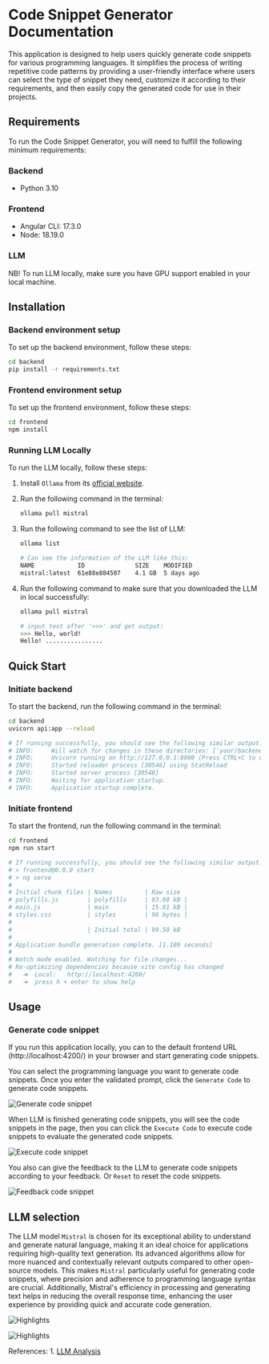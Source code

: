 # Code Snippet Generator Documentation

This application is designed to help users quickly generate code snippets for various programming languages. It simplifies the process of writing repetitive code patterns by providing a user-friendly interface where users can select the type of snippet they need, customize it according to their requirements, and then easily copy the generated code for use in their projects.

## Requirements

To run the Code Snippet Generator, you will need to fulfill the following minimum requirements:

### Backend

- Python 3.10

### Frontend

- Angular CLI: 17.3.0
- Node: 18.19.0

### LLM

NB! To run LLM locally, make sure you have GPU support enabled in your local machine.

## Installation

### Backend environment setup

To set up the backend environment, follow these steps:

```bash
cd backend
pip install -r requirements.txt
```

### Frontend environment setup

To set up the frontend environment, follow these steps:

```bash
cd frontend
npm install
```

### Running LLM Locally

To run the LLM locally, follow these steps:

1. Install `Ollama` from its [official website](https://ollama.com/).
2. Run the following command in the terminal:

    ```bash
    ollama pull mistral
    ```

3. Run the following command to see the list of LLM:

    ```bash
    ollama list

    # Can see the information of the LLM like this:
    NAME          	ID          	SIZE  	MODIFIED
    mistral:latest	61e88e884507	4.1 GB	5 days ago
    ```

4. Run the following command to make sure that you downloaded the LLM in local successfully:

    ```bash
    ollama pull mistral

    # input text after '>>>' and get output:
    >>> Hello, world!
    Hello! ................
    ```

## Quick Start

### Initiate backend

To start the backend, run the following command in the terminal:

```bash
cd backend
uvicorn api:app --reload

# If running successfully, you should see the following similar output:
# INFO:     Will watch for changes in these directories: ['your/backend/path']
# INFO:     Uvicorn running on http://127.0.0.1:8000 (Press CTRL+C to quit)
# INFO:     Started reloader process [30546] using StatReload
# INFO:     Started server process [30548]
# INFO:     Waiting for application startup.
# INFO:     Application startup complete.
```

### Initiate frontend

To start the frontend, run the following command in the terminal:

```bash
cd frontend
npm run start

# If running successfully, you should see the following similar output:
# > frontend@0.0.0 start
# > ng serve
# 
# Initial chunk files | Names         | Raw size
# polyfills.js        | polyfills     | 83.60 kB |
# main.js             | main          | 15.81 kB |
# styles.css          | styles        | 96 bytes |
# 
#                     | Initial total | 99.50 kB
# 
# Application bundle generation complete. [1.109 seconds]
# 
# Watch mode enabled. Watching for file changes...
# Re-optimizing dependencies because vite config has changed
#   ➜  Local:   http://localhost:4200/
#   ➜  press h + enter to show help
```

## Usage

### Generate code snippet

If you run this application locally, you can to the default frontend URL (http://localhost:4200/) in your browser and start generating code snippets.

You can select the programming language you want to generate code snippets. Once you enter the validated prompt, click the `Generate Code` to generate code snippets.

![Generate code snippet](./imgs/generate_code.gif)

When LLM is finished generating code snippets, you will see the code snippets in the page, then you can click the `Execute Code` to execute code snippets to evaluate the generated code snippets.

![Execute code snippet](./imgs/execute_code.gif)

You also can give the feedback to the LLM to generate code snippets according to your feedback. Or `Reset` to reset the code snippets.

![Feedback code snippet](./imgs/give_feedback.gif)

## LLM selection

The LLM model `Mistral` is chosen for its exceptional ability to understand and generate natural language, making it an ideal choice for applications requiring high-quality text generation. Its advanced algorithms allow for more nuanced and contextually relevant outputs compared to other open-source models. This makes `Mistral` particularly useful for generating code snippets, where precision and adherence to programming language syntax are crucial. Additionally, Mistral's efficiency in processing and generating text helps in reducing the overall response time, enhancing the user experience by providing quick and accurate code generation.

![Highlights](./imgs/hight_LLM.jpg)

![Highlights](./imgs/hight_LLM_2.jpg)

References: 1. [LLM Analysis](https://artificialanalysis.ai/models)

